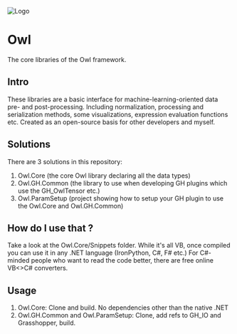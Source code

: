 ![Logo](https://github.com/mateuszzwierzycki/Owl/blob/master/OwlLogoLarge.png)

# Owl
The core libraries of the Owl framework.

## Intro
These libraries are a basic interface for machine-learning-oriented data pre- and post-processing.
Including normalization, processing and serialization methods, some visualizations, expression evaluation functions etc.
Created as an open-source basis for other developers and myself.

## Solutions
There are 3 solutions in this repository:
1. Owl.Core (the core Owl library declaring all the data types)
2. Owl.GH.Common (the library to use when developing GH plugins which use the GH_OwlTensor etc.)
3. Owl.ParamSetup (project showing how to setup your GH plugin to use the Owl.Core and Owl.GH.Common)

## How do I use that ? 
Take a look at the Owl.Core/Snippets folder. 
While it's all VB, once compiled you can use it in any .NET language (IronPython, C#, F# etc.) 
For C#-minded people who want to read the code better, there are free online VB<>C# converters.

## Usage
1. Owl.Core: Clone and build. No dependencies other than the native .NET
2. Owl.GH.Common and Owl.ParamSetup: Clone, add refs to GH_IO and Grasshopper, build.
